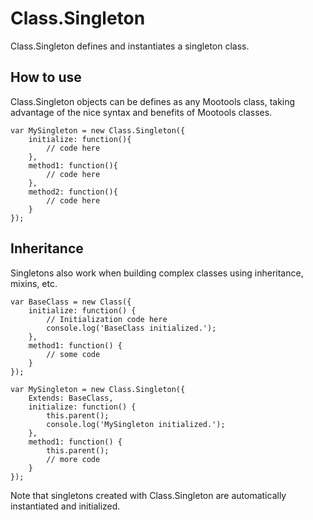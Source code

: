 Class.Singleton
==================

Class.Singleton defines and instantiates a singleton class.


How to use
----------

Class.Singleton objects can be defines as any Mootools class, taking advantage of the nice syntax and benefits of Mootools classes.

	var MySingleton = new Class.Singleton({
		initialize: function(){
			// code here
		},
		method1: function(){
			// code here
		},
		method2: function(){
			// code here
		}
	});


Inheritance
-----------

Singletons also work when building complex classes using inheritance, mixins, etc.

	var BaseClass = new Class({
		initialize: function() {
			// Initialization code here
			console.log('BaseClass initialized.');
		},
		method1: function() {
			// some code
		}
	});

	var MySingleton = new Class.Singleton({
		Extends: BaseClass,
		initialize: function() {
			this.parent();
			console.log('MySingleton initialized.');
		},
		method1: function() {
			this.parent();
			// more code
		}
	});

Note that singletons created with Class.Singleton are automatically instantiated and initialized.